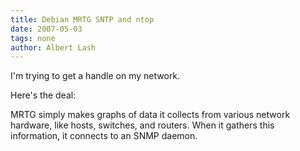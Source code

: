 ```yaml
---
title: Debian MRTG SNTP and ntop
date: 2007-05-03
tags: none
author: Albert Lash
---
```

I'm trying to get a handle on my network.

Here's the deal:

MRTG simply makes graphs of data it collects from various network hardware, like hosts, switches, and routers. When it gathers this information, it connects to an SNMP daemon.

